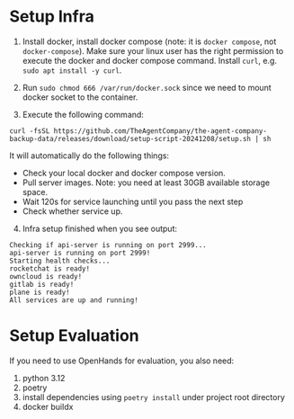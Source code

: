 # Setup Infra

1. Install docker, install docker compose (note: it is `docker compose`, not `docker-compose`). Make sure your linux user has the right permission to execute the docker and docker compose command. 
Install `curl`, e.g. `sudo apt install -y curl`.

2. Run `sudo chmod 666 /var/run/docker.sock` since we need to mount docker socket to the container.

3. Execute the following command:
```
curl -fsSL https://github.com/TheAgentCompany/the-agent-company-backup-data/releases/download/setup-script-20241208/setup.sh | sh
```
It will automatically do the following things:

* Check your local docker and docker compose version.
* Pull server images. Note: you need at least 30GB available storage space.
* Wait 120s for service launching until you pass the next step 
* Check whether service up.

4. Infra setup finished when you see output:
```
Checking if api-server is running on port 2999...
api-server is running on port 2999!
Starting health checks...
rocketchat is ready!
owncloud is ready!
gitlab is ready!
plane is ready!
All services are up and running!
```

# Setup Evaluation
If you need to use OpenHands for evaluation, you also need:
1. python 3.12
2. poetry
3. install dependencies using `poetry install` under project root directory
4. docker buildx
